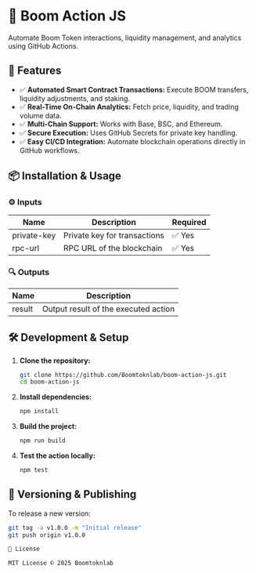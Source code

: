 # 🚀 Boom Action JS

Automate Boom Token interactions, liquidity management, and analytics using GitHub Actions.

## 🌟 Features

- ✅ **Automated Smart Contract Transactions:** Execute BOOM transfers, liquidity adjustments, and staking.
- ✅ **Real-Time On-Chain Analytics:** Fetch price, liquidity, and trading volume data.
- ✅ **Multi-Chain Support:** Works with Base, BSC, and Ethereum.
- ✅ **Secure Execution:** Uses GitHub Secrets for private key handling.
- ✅ **Easy CI/CD Integration:** Automate blockchain operations directly in GitHub workflows.

## 📦 Installation & Usage

### ⚙️ Inputs

| Name        | Description                     | Required |
|-------------|---------------------------------|----------|
| private-key | Private key for transactions    | ✅ Yes   |
| rpc-url     | RPC URL of the blockchain       | ✅ Yes   |

### 🔍 Outputs

| Name   | Description                          |
|--------|--------------------------------------|
| result | Output result of the executed action |

## 🛠 Development & Setup

1. **Clone the repository:**

    ```bash
    git clone https://github.com/Boomtoknlab/boom-action-js.git
    cd boom-action-js
    ```

2. **Install dependencies:**

    ```bash
    npm install
    ```

3. **Build the project:**

    ```bash
    npm run build
    ```

4. **Test the action locally:**

    ```bash
    npm test
    ```

## 🔄 Versioning & Publishing

To release a new version:

```bash
git tag -a v1.0.0 -m "Initial release"
git push origin v1.0.0

📜 License

MIT License © 2025 Boomtoknlab

